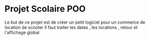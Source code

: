 # Projet Scolaire POO 
Le but de ce projet est de créer un petit logiciel pour un commerce de location de scooter
Il faut traiter les dates , les locations , retour et l'affichage global 
